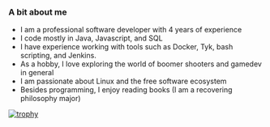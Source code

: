 ### A bit about me

- I am a professional software developer with 4 years of experience
- I code mostly in Java, Javascript, and SQL
- I have experience working with tools such as Docker, Tyk, bash scripting, and Jenkins.
- As a hobby, I love exploring the world of boomer shooters and gamedev in general
- I am passionate about Linux and the free software ecosystem
- Besides programming, I enjoy reading books (I am a recovering philosophy major)


<!--
**garak92/garak92** is a ✨ _special_ ✨ repository because its `README.md` (this file) appears on your GitHub profile.

Here are some ideas to get you started:

- 🔭 I’m currently working on ...
- 🌱 I’m currently learning ...
- 👯 I’m looking to collaborate on ...
- 🤔 I’m looking for help with ...
- 💬 Ask me about ...
- 📫 How to reach me: ...
- 😄 Pronouns: ...
- ⚡ Fun fact: ...
-->

[![trophy](https://github-profile-trophy.vercel.app/?username=garak92)](https://github.com/ryo-ma/github-profile-trophy)
